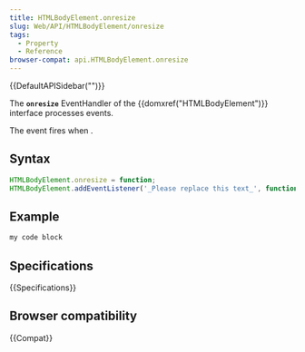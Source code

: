 ```yaml
---
title: HTMLBodyElement.onresize
slug: Web/API/HTMLBodyElement/onresize
tags:
  - Property
  - Reference
browser-compat: api.HTMLBodyElement.onresize
---
```

{{DefaultAPISidebar("")}}

The **`onresize`** EventHandler of the {{domxref("HTMLBodyElement")}} interface processes  events.

The  event fires when .

## Syntax

```js
HTMLBodyElement.onresize = function;
HTMLBodyElement.addEventListener('_Please replace this text_', function);
```

## Example

```js
my code block
```

## Specifications

{{Specifications}}

## Browser compatibility

{{Compat}}

